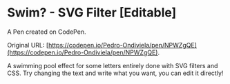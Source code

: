 # Swim? - SVG Filter [Editable]

A Pen created on CodePen.

Original URL: [https://codepen.io/Pedro-Ondiviela/pen/NPWZgQE](https://codepen.io/Pedro-Ondiviela/pen/NPWZgQE).

A swimming pool effect for some letters entirely done with SVG filters and CSS. Try changing the text and write what you want, you can edit it directly!